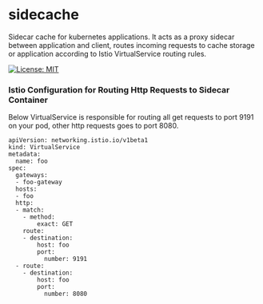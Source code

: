 # sidecache
Sidecar cache for kubernetes applications. It acts as a proxy sidecar between application and client, routes incoming requests to cache storage or application according to Istio VirtualService routing rules.

[![License: MIT](https://img.shields.io/badge/License-MIT-ligthgreen.svg)](https://opensource.org/licenses/MIT)

### Istio Configuration for Routing Http Requests to Sidecar Container

Below VirtualService is responsible for routing all get requests to port 9191 on your pod, other http requests goes to port 8080.

```
apiVersion: networking.istio.io/v1beta1
kind: VirtualService
metadata:
  name: foo
spec:
  gateways:
  - foo-gateway
  hosts:
  - foo
  http:
  - match:
    - method:
        exact: GET
    route:
    - destination:
        host: foo
        port:
          number: 9191
  - route:
    - destination:
        host: foo
        port:
          number: 8080
```
